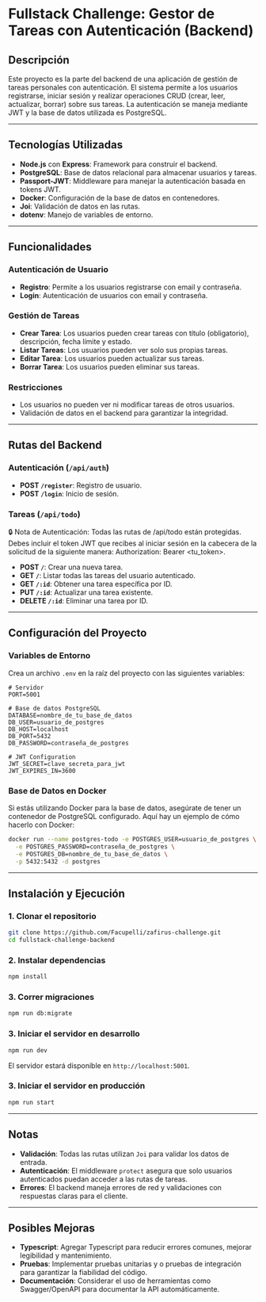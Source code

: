 # Fullstack Challenge: Gestor de Tareas con Autenticación (Backend)

## Descripción

Este proyecto es la parte del backend de una aplicación de gestión de tareas personales con autenticación. El sistema permite a los usuarios registrarse, iniciar sesión y realizar operaciones CRUD (crear, leer, actualizar, borrar) sobre sus tareas. La autenticación se maneja mediante JWT y la base de datos utilizada es PostgreSQL.

---

## Tecnologías Utilizadas

- **Node.js** con **Express**: Framework para construir el backend.
- **PostgreSQL**: Base de datos relacional para almacenar usuarios y tareas.
- **Passport-JWT**: Middleware para manejar la autenticación basada en tokens JWT.
- **Docker**: Configuración de la base de datos en contenedores.
- **Joi**: Validación de datos en las rutas.
- **dotenv**: Manejo de variables de entorno.

---

## Funcionalidades

### Autenticación de Usuario

- **Registro**: Permite a los usuarios registrarse con email y contraseña.
- **Login**: Autenticación de usuarios con email y contraseña.

### Gestión de Tareas

- **Crear Tarea**: Los usuarios pueden crear tareas con título (obligatorio), descripción, fecha límite y estado.
- **Listar Tareas**: Los usuarios pueden ver solo sus propias tareas.
- **Editar Tarea**: Los usuarios pueden actualizar sus tareas.
- **Borrar Tarea**: Los usuarios pueden eliminar sus tareas.

### Restricciones

- Los usuarios no pueden ver ni modificar tareas de otros usuarios.
- Validación de datos en el backend para garantizar la integridad.

---

## Rutas del Backend

### Autenticación (`/api/auth`)

- **POST `/register`**: Registro de usuario.
- **POST `/login`**: Inicio de sesión.

### Tareas (`/api/todo`)

🔒 Nota de Autenticación: Todas las rutas de /api/todo están protegidas. Debes incluir el token JWT que recibes al iniciar sesión en la cabecera de la solicitud de la siguiente manera: Authorization: Bearer <tu_token>.

- **POST `/`**: Crear una nueva tarea.
- **GET `/`**: Listar todas las tareas del usuario autenticado.
- **GET `/:id`**: Obtener una tarea específica por ID.
- **PUT `/:id`**: Actualizar una tarea existente.
- **DELETE `/:id`**: Eliminar una tarea por ID.

---

## Configuración del Proyecto

### Variables de Entorno

Crea un archivo `.env` en la raíz del proyecto con las siguientes variables:

```env
# Servidor
PORT=5001

# Base de datos PostgreSQL
DATABASE=nombre_de_tu_base_de_datos
DB_USER=usuario_de_postgres
DB_HOST=localhost
DB_PORT=5432
DB_PASSWORD=contraseña_de_postgres

# JWT Configuration
JWT_SECRET=clave_secreta_para_jwt
JWT_EXPIRES_IN=3600
```

### Base de Datos en Docker

Si estás utilizando Docker para la base de datos, asegúrate de tener un contenedor de PostgreSQL configurado. Aquí hay un ejemplo de cómo hacerlo con Docker:

```bash
docker run --name postgres-todo -e POSTGRES_USER=usuario_de_postgres \
  -e POSTGRES_PASSWORD=contraseña_de_postgres \
  -e POSTGRES_DB=nombre_de_tu_base_de_datos \
  -p 5432:5432 -d postgres
```

---

## Instalación y Ejecución

### 1. Clonar el repositorio

```bash
git clone https://github.com/Facupelli/zafirus-challenge.git
cd fullstack-challenge-backend
```

### 2. Instalar dependencias

```bash
npm install
```

### 3. Correr migraciones

```bash
npm run db:migrate
```

### 3. Iniciar el servidor en desarrollo

```bash
npm run dev
```

El servidor estará disponible en `http://localhost:5001`.

### 3. Iniciar el servidor en producción

```bash
npm run start
```

---

## Notas

- **Validación**: Todas las rutas utilizan `Joi` para validar los datos de entrada.
- **Autenticación**: El middleware `protect` asegura que solo usuarios autenticados puedan acceder a las rutas de tareas.
- **Errores**: El backend maneja errores de red y validaciones con respuestas claras para el cliente.

---

## Posibles Mejoras

- **Typescript**: Agregar Typescript para reducir errores comunes, mejorar legibilidad y mantenimiento.
- **Pruebas**: Implementar pruebas unitarias y o pruebas de integración para garantizar la fiabilidad del código.
- **Documentación**: Considerar el uso de herramientas como Swagger/OpenAPI para documentar la API automáticamente.
